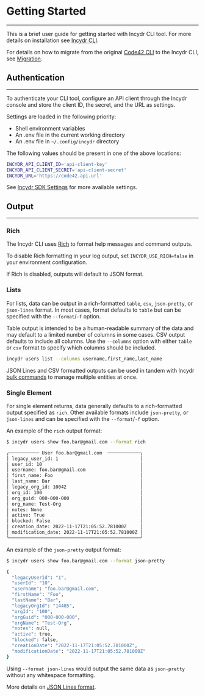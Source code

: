# Getting Started

---

This is a brief user guide for getting started with Incydr CLI tool.  For more details on installation see [Incydr CLI](index.md).

For details on how to migrate from the original [Code42 CLI](https://clidocs.code42.com/en/stable/) to the Incydr CLI, see [Migration](migration.md).

## Authentication

---

To authenticate your CLI tool, configure an API client through the Incydr console and store the client ID, the secret, and the URL as settings.

Settings are loaded in the following priority:

* Shell environment variables
* An .env file in the current working directory
* An .env file in `~/.config/incydr` directory

The following values should be present in one of the above locations:

```bash
INCYDR_API_CLIENT_ID='api-client-key'
INCYDR_API_CLIENT_SECRET='api-client-secret'
INCYDR_URL='https://code42.api.url'
```

See [Incydr SDK Settings](../sdk/settings.md) for more available settings.

## Output

---

### Rich

The Incydr CLI uses [Rich](https://github.com/Textualize/rich) to format help messages and command outputs.

To disable Rich formatting in your log output, set `INCYDR_USE_RICH=false` in your environment configuration.

If Rich is disabled, outputs will default to JSON format.

### Lists

For lists, data can be output in a rich-formatted `table`, `csv`, `json-pretty`, or `json-lines` format.  In most cases, format defaults to `table` but can be specified with the `--format`/`-f` option.

Table output is intended to be a human-readable summary of the data and may default to a limited number of columns in some cases. CSV output defaults to include all columns. Use the `--columns` option with either `table` or `csv` format to specify which columns should be included.

```bash
incydr users list --columns username,first_name,last_name
```

JSON Lines and CSV formatted outputs can be used in tandem with Incydr [bulk commands](bulk.md) to manage multiple entities at once.

### Single Element

For single element returns, data generally defaults to a rich-formatted output specified as `rich`. Other available formats include `json-pretty`, or `json-lines` and can be specified with the `--format`/`-f` option.

An example of the `rich` output format:

```bash
$ incydr users show foo.bar@gmail.com --format rich

╭─────────── User foo.bar@gmail.com  ────────────╮
│ legacy_user_id: 1                              │
│ user_id: 10                                    │
│ username: foo.bar@gmail.com                    │
│ first_name: Foo                                │
│ last_name: Bar                                 │
│ legacy_org_id: 10042                           │
│ org_id: 100                                    │
│ org_guid: 000-000-000                          │
│ org_name: Test-Org                             │
│ notes: None                                    │
│ active: True                                   │
│ blocked: False                                 │
│ creation_date: 2022-11-17T21:05:52.781000Z     │
│ modification_date: 2022-11-17T21:05:52.781000Z │
╰────────────────────────────────────────────────╯
```

An example of the `json-pretty` output format:

```bash
$ incydr users show foo.bar@gmail.com --format json-pretty

{
  "legacyUserId": "1",
  "userId": "10",
  "username": "foo.bar@gmail.com",
  "firstName": "Foo",
  "lastName": "Bar",
  "legacyOrgId": "14405",
  "orgId": "100",
  "orgGuid": "000-000-000",
  "orgName": "Test-Org",
  "notes": null,
  "active": true,
  "blocked": false,
  "creationDate": "2022-11-17T21:05:52.781000Z",
  "modificationDate": "2022-11-17T21:05:52.781000Z"
}
```
Using `--format json-lines` would output the same data as `json-pretty` without any whitespace formatting.

More details on [JSON Lines format](https://jsonlines.org).
